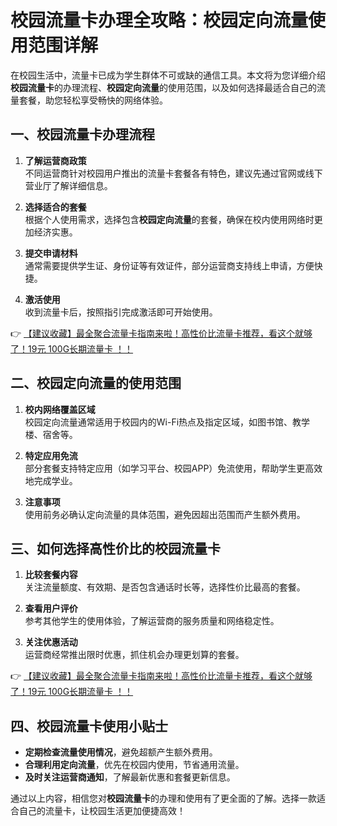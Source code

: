 # 校园流量卡办理全攻略：校园定向流量使用范围详解

在校园生活中，流量卡已成为学生群体不可或缺的通信工具。本文将为您详细介绍**校园流量卡**的办理流程、**校园定向流量**的使用范围，以及如何选择最适合自己的流量套餐，助您轻松享受畅快的网络体验。

## 一、校园流量卡办理流程

1. **了解运营商政策**  
   不同运营商针对校园用户推出的流量卡套餐各有特色，建议先通过官网或线下营业厅了解详细信息。

2. **选择适合的套餐**  
   根据个人使用需求，选择包含**校园定向流量**的套餐，确保在校内使用网络时更加经济实惠。

3. **提交申请材料**  
   通常需要提供学生证、身份证等有效证件，部分运营商支持线上申请，方便快捷。

4. **激活使用**  
   收到流量卡后，按照指引完成激活即可开始使用。

👉 [【建议收藏】最全聚合流量卡指南来啦！高性价比流量卡推荐，看这个就够了！19元 100G长期流量卡 ！！](https://bit.ly/Liuliangka)

## 二、校园定向流量的使用范围

1. **校内网络覆盖区域**  
   校园定向流量通常适用于校园内的Wi-Fi热点及指定区域，如图书馆、教学楼、宿舍等。

2. **特定应用免流**  
   部分套餐支持特定应用（如学习平台、校园APP）免流使用，帮助学生更高效地完成学业。

3. **注意事项**  
   使用前务必确认定向流量的具体范围，避免因超出范围而产生额外费用。

## 三、如何选择高性价比的校园流量卡

1. **比较套餐内容**  
   关注流量额度、有效期、是否包含通话时长等，选择性价比最高的套餐。

2. **查看用户评价**  
   参考其他学生的使用体验，了解运营商的服务质量和网络稳定性。

3. **关注优惠活动**  
   运营商经常推出限时优惠，抓住机会办理更划算的套餐。

👉 [【建议收藏】最全聚合流量卡指南来啦！高性价比流量卡推荐，看这个就够了！19元 100G长期流量卡 ！！](https://bit.ly/Liuliangka)

## 四、校园流量卡使用小贴士

- **定期检查流量使用情况**，避免超额产生额外费用。
- **合理利用定向流量**，优先在校园内使用，节省通用流量。
- **及时关注运营商通知**，了解最新优惠和套餐更新信息。

通过以上内容，相信您对**校园流量卡**的办理和使用有了更全面的了解。选择一款适合自己的流量卡，让校园生活更加便捷高效！